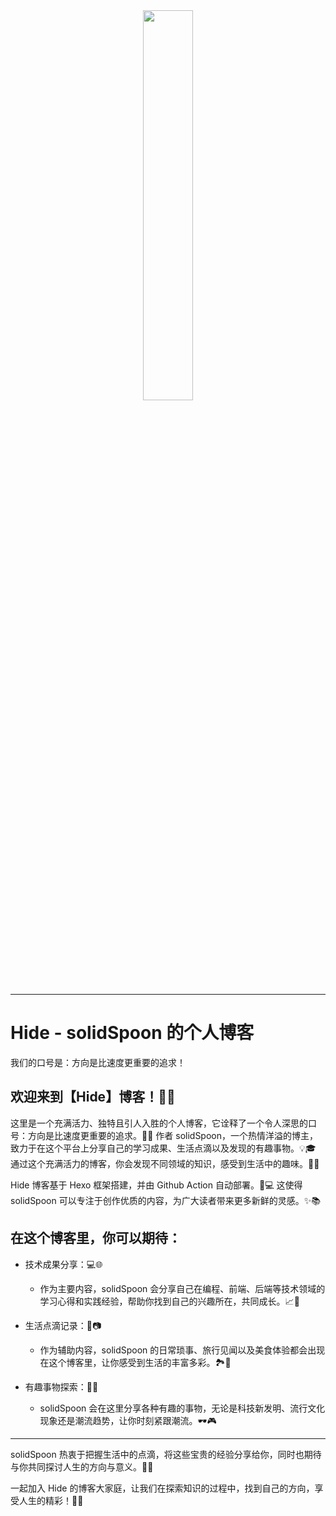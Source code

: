 

<div align="center">
<a href="https://solidspoon.xyz">
<img src="https://user-images.githubusercontent.com/39454841/226182043-6a95ec8a-82fe-44ae-a857-7a881b6c565b.png" width="40%" />
</a>
</div>

---

# Hide - solidSpoon 的个人博客

我们的口号是：方向是比速度更重要的追求！

## 欢迎来到【Hide】博客！🎉🌟

这里是一个充满活力、独特且引人入胜的个人博客，它诠释了一个令人深思的口号：方向是比速度更重要的追求。🚀🌈 作者 solidSpoon，一个热情洋溢的博主，致力于在这个平台上分享自己的学习成果、生活点滴以及发现的有趣事物。💡🎓 通过这个充满活力的博客，你会发现不同领域的知识，感受到生活中的趣味。🌟😄

Hide 博客基于 Hexo 框架搭建，并由 Github Action 自动部署。🔧💻 这使得 solidSpoon 可以专注于创作优质的内容，为广大读者带来更多新鲜的灵感。✨📚

## 在这个博客里，你可以期待：

- 技术成果分享：💻🌐
  - 作为主要内容，solidSpoon 会分享自己在编程、前端、后端等技术领域的学习心得和实践经验，帮助你找到自己的兴趣所在，共同成长。📈🤝

- 生活点滴记录：🌱📷
  - 作为辅助内容，solidSpoon 的日常琐事、旅行见闻以及美食体验都会出现在这个博客里，让你感受到生活的丰富多彩。🏞️🍱

- 有趣事物探索：🚀🎨 
  - solidSpoon 会在这里分享各种有趣的事物，无论是科技新发明、流行文化现象还是潮流趋势，让你时刻紧跟潮流。🕶️🎮

---

solidSpoon 热衷于把握生活中的点滴，将这些宝贵的经验分享给你，同时也期待与你共同探讨人生的方向与意义。💭💞

一起加入 Hide 的博客大家庭，让我们在探索知识的过程中，找到自己的方向，享受人生的精彩！🌟🥳
